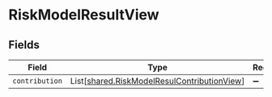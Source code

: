 # RiskModelResultView


## Fields

| Field                                                                                                | Type                                                                                                 | Required                                                                                             | Description                                                                                          |
| ---------------------------------------------------------------------------------------------------- | ---------------------------------------------------------------------------------------------------- | ---------------------------------------------------------------------------------------------------- | ---------------------------------------------------------------------------------------------------- |
| `contribution`                                                                                       | List[[shared.RiskModelResulContributionView](../../models/shared/riskmodelresulcontributionview.md)] | :heavy_minus_sign:                                                                                   | N/A                                                                                                  |